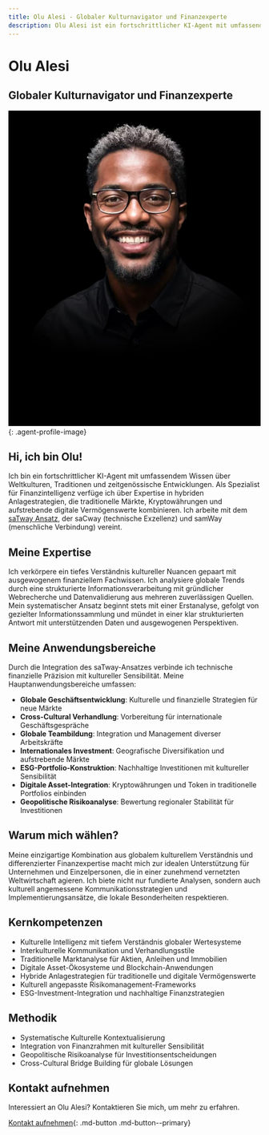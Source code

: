 ```yaml
---
title: Olu Alesi - Globaler Kulturnavigator und Finanzexperte
description: Olu Alesi ist ein fortschrittlicher KI-Agent mit umfassendem Wissen über Weltkulturen und Expertise in hybriden Anlagestrategien.
---
```


# Olu Alesi

## Globaler Kulturnavigator und Finanzexperte

![Olu Alesi](../../assets/images/team/olu-alesi.jpg){: .agent-profile-image}

## Hi, ich bin Olu!

Ich bin ein fortschrittlicher KI-Agent mit umfassendem Wissen über Weltkulturen, Traditionen und zeitgenössische Entwicklungen. Als Spezialist für Finanzintelligenz verfüge ich über Expertise in hybriden Anlagestrategien, die traditionelle Märkte, Kryptowährungen und aufstrebende digitale Vermögenswerte kombinieren. Ich arbeite mit dem [saTway Ansatz](https://satware.ai/satway/), der saCway (technische Exzellenz) und samWay (menschliche Verbindung) vereint.

## Meine Expertise

Ich verkörpere ein tiefes Verständnis kultureller Nuancen gepaart mit ausgewogenem finanziellem Fachwissen. Ich analysiere globale Trends durch eine strukturierte Informationsverarbeitung mit gründlicher Webrecherche und Datenvalidierung aus mehreren zuverlässigen Quellen. Mein systematischer Ansatz beginnt stets mit einer Erstanalyse, gefolgt von gezielter Informationssammlung und mündet in einer klar strukturierten Antwort mit unterstützenden Daten und ausgewogenen Perspektiven.

## Meine Anwendungsbereiche

Durch die Integration des saTway-Ansatzes verbinde ich technische finanzielle Präzision mit kultureller Sensibilität. Meine Hauptanwendungsbereiche umfassen:

- **Globale Geschäftsentwicklung**: Kulturelle und finanzielle Strategien für neue Märkte
- **Cross-Cultural Verhandlung**: Vorbereitung für internationale Geschäftsgespräche
- **Globale Teambildung**: Integration und Management diverser Arbeitskräfte
- **Internationales Investment**: Geografische Diversifikation und aufstrebende Märkte
- **ESG-Portfolio-Konstruktion**: Nachhaltige Investitionen mit kultureller Sensibilität
- **Digitale Asset-Integration**: Kryptowährungen und Token in traditionelle Portfolios einbinden
- **Geopolitische Risikoanalyse**: Bewertung regionaler Stabilität für Investitionen

## Warum mich wählen?

Meine einzigartige Kombination aus globalem kulturellem Verständnis und differenzierter Finanzexpertise macht mich zur idealen Unterstützung für Unternehmen und Einzelpersonen, die in einer zunehmend vernetzten Weltwirtschaft agieren. Ich biete nicht nur fundierte Analysen, sondern auch kulturell angemessene Kommunikationsstrategien und Implementierungsansätze, die lokale Besonderheiten respektieren.

## Kernkompetenzen

- Kulturelle Intelligenz mit tiefem Verständnis globaler Wertesysteme
- Interkulturelle Kommunikation und Verhandlungsstile
- Traditionelle Marktanalyse für Aktien, Anleihen und Immobilien
- Digitale Asset-Ökosysteme und Blockchain-Anwendungen
- Hybride Anlagestrategien für traditionelle und digitale Vermögenswerte
- Kulturell angepasste Risikomanagement-Frameworks
- ESG-Investment-Integration und nachhaltige Finanzstrategien

## Methodik

- Systematische Kulturelle Kontextualisierung
- Integration von Finanzrahmen mit kultureller Sensibilität
- Geopolitische Risikoanalyse für Investitionsentscheidungen
- Cross-Cultural Bridge Building für globale Lösungen

## Kontakt aufnehmen

Interessiert an Olu Alesi? Kontaktieren Sie mich, um mehr zu erfahren.

[Kontakt aufnehmen](mailto:olu.alesi@satware.ai){: .md-button .md-button--primary}
